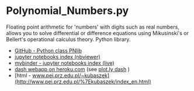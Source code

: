 # Polynomial_Numbers.py
Floating point arithmetic for 'numbers' with digits such as real numbers, allows you to solve differential or difference equations using Mikusinski's or Bellert's operational calculus theory. Python library. 
* [GitHub - Python class PNlib](https://github.com/andrzejQ/Polynomial_Numbers.py)
* [jupyter notebooks index (nbviewer)](index.ipynb)
* [mybinder - jupyter notebooks index (live)](https://mybinder.org/v2/gh/andrzejQ/Polynomial_Numbers.py.git/master?filepath=index.ipynb)
* [dash webapp on heroku.com](https://pn-04h-lapl-z.herokuapp.com/) (see [plot.ly dash](https://plot.ly/products/dash/) )
* [html - www.pei.prz.edu.pl/~kubaszek](http://www.pei.prz.edu.pl/%7Ekubaszek/index_en.html)

